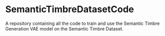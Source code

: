 # SemanticTimbreDatasetCode
A repository containing all the code to train and use the Semantic Timbre Generation VAE model on the Semantic Timbre Dataset.
